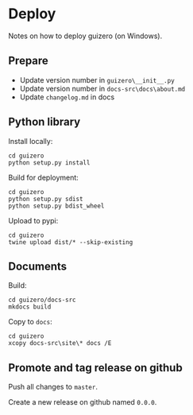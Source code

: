 # Deploy

Notes on how to deploy guizero (on Windows).

## Prepare

- Update version number in `guizero\__init__.py`
- Update version number in `docs-src\docs\about.md`
- Update `changelog.md` in docs

## Python library

Install locally:

```
cd guizero
python setup.py install
```

Build for deployment:

```
cd guizero
python setup.py sdist
python setup.py bdist_wheel
```

Upload to pypi:

```
cd guizero
twine upload dist/* --skip-existing
```

## Documents

Build:

```
cd guizero/docs-src
mkdocs build
```

Copy to `docs`:

```
cd guizero
xcopy docs-src\site\* docs /E
```

## Promote and tag release on github

Push all changes to `master`.

Create a new release on github named `0.0.0`. 
